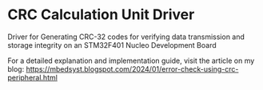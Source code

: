 # CRC Calculation Unit Driver
Driver for Generating CRC-32 codes for verifying data transmission and storage integrity on an STM32F401 Nucleo Development Board

For a detailed explanation and implementation guide, visit the article on my blog:
https://mbedsyst.blogspot.com/2024/01/error-check-using-crc-peripheral.html
